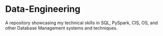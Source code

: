 # Data-Engineering
A repository showcasing my technical skills in SQL, PySpark, CIS, OS, and other Database Management systems and techniques. 
